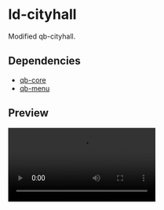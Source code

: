 # ld-cityhall
Modified qb-cityhall.
## Dependencies

- [qb-core](https://github.com/qbcore-framework/qb-core)
- [qb-menu](https://github.com/qbcore-framework/qb-menu)

## Preview
<video src="https://streamable.com/5ib9v6" controls="controls" style="max-width: 730px;">
</video>

